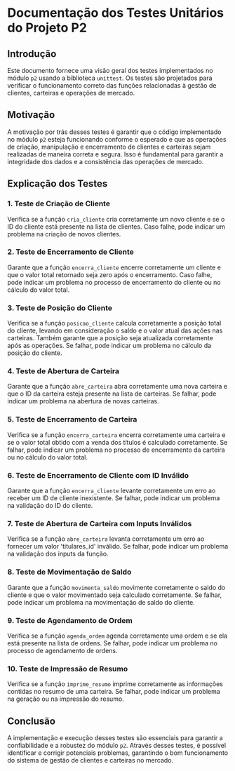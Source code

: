 # Documentação dos Testes Unitários do Projeto P2

## Introdução

Este documento fornece uma visão geral dos testes implementados no módulo `p2` usando a biblioteca `unittest`. Os testes são projetados para verificar o funcionamento correto das funções relacionadas à gestão de clientes, carteiras e operações de mercado.

## Motivação

A motivação por trás desses testes é garantir que o código implementado no módulo `p2` esteja funcionando conforme o esperado e que as operações de criação, manipulação e encerramento de clientes e carteiras sejam realizadas de maneira correta e segura. Isso é fundamental para garantir a integridade dos dados e a consistência das operações de mercado.

## Explicação dos Testes

### 1. Teste de Criação de Cliente
Verifica se a função `cria_cliente` cria corretamente um novo cliente e se o ID do cliente está presente na lista de clientes. Caso falhe, pode indicar um problema na criação de novos clientes.

### 2. Teste de Encerramento de Cliente
Garante que a função `encerra_cliente` encerre corretamente um cliente e que o valor total retornado seja zero após o encerramento. Caso falhe, pode indicar um problema no processo de encerramento do cliente ou no cálculo do valor total.

### 3. Teste de Posição do Cliente
Verifica se a função `posicao_cliente` calcula corretamente a posição total do cliente, levando em consideração o saldo e o valor atual das ações nas carteiras. Também garante que a posição seja atualizada corretamente após as operações. Se falhar, pode indicar um problema no cálculo da posição do cliente.

### 4. Teste de Abertura de Carteira
Garante que a função `abre_carteira` abra corretamente uma nova carteira e que o ID da carteira esteja presente na lista de carteiras. Se falhar, pode indicar um problema na abertura de novas carteiras.

### 5. Teste de Encerramento de Carteira
Verifica se a função `encerra_carteira` encerra corretamente uma carteira e se o valor total obtido com a venda dos títulos é calculado corretamente. Se falhar, pode indicar um problema no processo de encerramento da carteira ou no cálculo do valor total.

### 6. Teste de Encerramento de Cliente com ID Inválido
Garante que a função `encerra_cliente` levante corretamente um erro ao receber um ID de cliente inexistente. Se falhar, pode indicar um problema na validação do ID do cliente.

### 7. Teste de Abertura de Carteira com Inputs Inválidos
Verifica se a função `abre_carteira` levanta corretamente um erro ao fornecer um valor 'titulares_id' inválido. Se falhar, pode indicar um problema na validação dos inputs da função.

### 8. Teste de Movimentação de Saldo
Garante que a função `movimenta_saldo` movimente corretamente o saldo do cliente e que o valor movimentado seja calculado corretamente. Se falhar, pode indicar um problema na movimentação de saldo do cliente.

### 9. Teste de Agendamento de Ordem
Verifica se a função `agenda_ordem` agenda corretamente uma ordem e se ela está presente na lista de ordens. Se falhar, pode indicar um problema no processo de agendamento de ordens.

### 10. Teste de Impressão de Resumo
Verifica se a função `imprime_resumo` imprime corretamente as informações contidas no resumo de uma carteira. Se falhar, pode indicar um problema na geração ou na impressão do resumo.

## Conclusão

A implementação e execução desses testes são essenciais para garantir a confiabilidade e a robustez do módulo `p2`. Através desses testes, é possível identificar e corrigir potenciais problemas, garantindo o bom funcionamento do sistema de gestão de clientes e carteiras no mercado.
